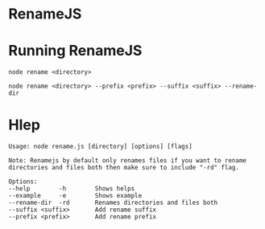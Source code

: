 # **RenameJS**

# Running RenameJS

`node rename <directory>`

`node rename <directory> --prefix <prefix> --suffix <suffix> --rename-dir`

# Hlep

```
Usage: node rename.js [directory] [options] [flags]

Note: Renamejs by default only renames files if you want to rename
directories and files both then make sure to include "-rd" flag.

Options:
--help        -h        Shows helps
--example     -e        Shows example
--rename-dir  -rd       Renames directories and files both
--suffix <suffix>       Add rename suffix
--prefix <prefix>       Add rename prefix
```
